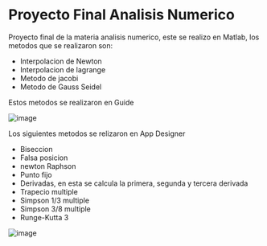 # Proyecto Final Analisis Numerico
Proyecto final de la materia analisis numerico, este se realizo en Matlab, los metodos que se realizaron son:
- Interpolacion de Newton
- Interpolacion de lagrange
- Metodo de jacobi
- Metodo de Gauss Seidel

Estos  metodos se realizaron en Guide

![image](https://user-images.githubusercontent.com/32054958/203657921-6ea3cdd5-853f-4a24-8290-f706cc478bb8.png)

Los siguientes metodos se relizaron en App Designer

- Biseccion
- Falsa posicion
- newton Raphson
- Punto fijo
- Derivadas, en esta se calcula la primera, segunda y tercera derivada
- Trapecio multiple
- Simpson 1/3 multiple
- Simpson 3/8 multiple
- Runge-Kutta 3


![image](https://user-images.githubusercontent.com/32054958/203657986-08b885e2-2596-41b1-ab88-e9e276350753.png)


